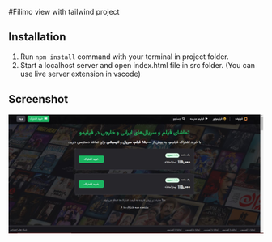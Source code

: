 #Filimo view with tailwind project
<br>
## Installation
1. Run `npm install` command with your terminal in project folder.
2. Start a localhost server and open index.html file in src folder. (You can use live server extension in vscode)

## Screenshot
![Alt text](/src/images/screen_shot.jpg?raw=true "Optional Title") 